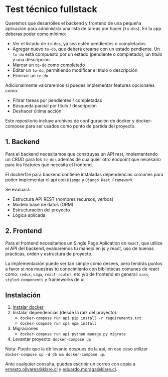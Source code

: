 # Test técnico fullstack

Queremos que desarrolles el backend y frontend de una pequeña aplicación para administrár una lista de tareas por hacer (`to-dos`).
En la app deberas poder como mínimo:

- Ver el listado de `to-dos`, ya sea estén pendientes o completados
- Agregar nuevo `to-do`, que deberá crearse con un estado pendiente. Un `to-do` está compuesto por un estado (pendiente o completado), un titulo y una descripción
- Marcar un `to-do` como completado
- Editar un `to-do`, permitiendo modificar el título o descripción
- Eliminar un `to-do`

Adicionalmente valoraremos si puedes implementar features opcionales como:

- Filtrar tareas por pendientes / completadas
- Búsqueda parcial por título / descripción
- Deshacer última acción

Este repositorio incluye archivos de configuración de docker y docker-compose para ser usados como punto de partida del proyecto.

## 1. Backend

Para el backend necesitamos que construyas un API rest, implementando un CRUD para los `to-dos` además de cualquier otro endpoint que necesario para los features que necesita el frontend.

El dockerfile para backend contiene instaladas dependencias comunes para poder implementar el api con `Django` y `Django Rest Framework`.

Se evaluará:
- Estructura API REST (nombres recursos, verbos)
- Modelo base de datos (ORM)
- Estructuración del proyecto
- Lógica aplicada

## 2. Frontend

Para el frontend necesitamos un Single Page Aplication en `React`, que utilize el API del backend, evaluaremos tu manejo en js y react, uso de buenas prácticas, orden y estructura de proyecto.

La implementación puede ser tan simple como desees, pero tendrás puntos a favor si nos muestras tu conocimiento con bibliotecas comunes de react como: `redux`, `saga`, `react-router`, etc y/o de frontend en general: `sass`, `styled-components` y frameworks de ui.

## Instalación

1. [Instalar docker](https://docs.docker.com/install/)
2. Instalar dependencias (desde la raiz del proyecto):
    - `docker-compose run api pip install -r requirements.txt`
    - `docker-compose run spa npm install`
3. Migraciones
    - `docker-compose run api python manage.py migrate`
4. Levantar proyecto: `docker-compose up`

Nota:
Puede que la db levante despues de la api, en ese caso utilizar
`docker-compose up -d db && docker-compose up`.

Ante cualquier consulta, puedes escribir un correo con copia a ernesto.olivares@klare.cl y eduardo.moraga@klare.cl.
